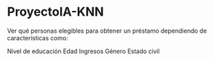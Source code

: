 # ProyectoIA-KNN


Ver qué personas elegibles para obtener un préstamo dependiendo de características como:

Nivel de educación
Edad
Ingresos
Género
Estado civil
